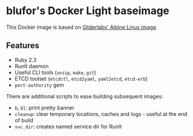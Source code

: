 # blufor's Docker Light baseimage

This Docker image is based on [Gliderlabs' Alpine Linux image](https://github.com/gliderlabs/docker-alpine).

## Features
- Ruby 2.3
- RunIt daemon
- Useful CLI tools (```unzip```, ```make```, ```git```)
- ETCD toolset (```etcdctl```, ```etcd2yaml```, ```yaml2etcd```, ```etcd-erb```)
- ```port-authority``` gem

There are additional scripts to ease building subsequent images:
- ```b```, ```bl```: print pretty banner
- ```cleanup```: clear temporary locations, caches and logs - useful at the end of build
- ```svc_dir```: creates named service dir for RunIt
